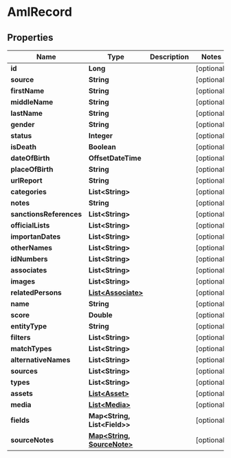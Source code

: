 

# AmlRecord


## Properties

| Name | Type | Description | Notes |
|------------ | ------------- | ------------- | -------------|
|**id** | **Long** |  |  [optional] |
|**source** | **String** |  |  [optional] |
|**firstName** | **String** |  |  [optional] |
|**middleName** | **String** |  |  [optional] |
|**lastName** | **String** |  |  [optional] |
|**gender** | **String** |  |  [optional] |
|**status** | **Integer** |  |  [optional] |
|**isDeath** | **Boolean** |  |  [optional] |
|**dateOfBirth** | **OffsetDateTime** |  |  [optional] |
|**placeOfBirth** | **String** |  |  [optional] |
|**urlReport** | **String** |  |  [optional] |
|**categories** | **List&lt;String&gt;** |  |  [optional] |
|**notes** | **String** |  |  [optional] |
|**sanctionsReferences** | **List&lt;String&gt;** |  |  [optional] |
|**officialLists** | **List&lt;String&gt;** |  |  [optional] |
|**importanDates** | **List&lt;String&gt;** |  |  [optional] |
|**otherNames** | **List&lt;String&gt;** |  |  [optional] |
|**idNumbers** | **List&lt;String&gt;** |  |  [optional] |
|**associates** | **List&lt;String&gt;** |  |  [optional] |
|**images** | **List&lt;String&gt;** |  |  [optional] |
|**relatedPersons** | [**List&lt;Associate&gt;**](Associate.md) |  |  [optional] |
|**name** | **String** |  |  [optional] |
|**score** | **Double** |  |  [optional] |
|**entityType** | **String** |  |  [optional] |
|**filters** | **List&lt;String&gt;** |  |  [optional] |
|**matchTypes** | **List&lt;String&gt;** |  |  [optional] |
|**alternativeNames** | **List&lt;String&gt;** |  |  [optional] |
|**sources** | **List&lt;String&gt;** |  |  [optional] |
|**types** | **List&lt;String&gt;** |  |  [optional] |
|**assets** | [**List&lt;Asset&gt;**](Asset.md) |  |  [optional] |
|**media** | [**List&lt;Media&gt;**](Media.md) |  |  [optional] |
|**fields** | **Map&lt;String, List&lt;Field&gt;&gt;** |  |  [optional] |
|**sourceNotes** | [**Map&lt;String, SourceNote&gt;**](SourceNote.md) |  |  [optional] |



